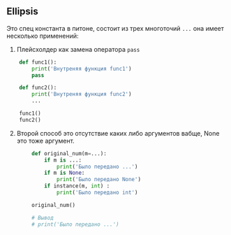 Ellipsis
---
Это спец константа в питоне, состоит из трех многоточий `...` она имеет 
несколько применений:

1) Плейсхолдер как замена оператора `pass`

```python
    def func1():
        print('Внутреняя функция func1')
        pass

    def func2():
        print('Внутреняя функция func2')
        ...

    func1()
    func2()   
```

2) Второй способ это отсутствие каких либо аргументов вабще, None это тоже аргумент.
   
```python
        def original_num(m=...):
            if m is ...:
                print('Было передано ...')
            if m is None:        
                print('Было передано None')
            if instance(m, int) :
                print('Было передано int')

        original_num()

        # Вывод
        # print('Было передано ...')
```